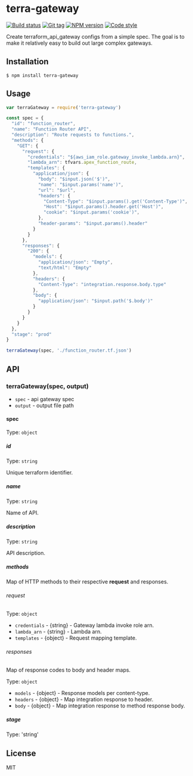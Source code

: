 
# terra-gateway

[![Build status][travis-image]][travis-url]
[![Git tag][git-image]][git-url]
[![NPM version][npm-image]][npm-url]
[![Code style][standard-image]][standard-url]

Create terraform_api_gateway configs from a simple spec. The goal is to make it relatively easy to build out large complex gateways.

## Installation

    $ npm install terra-gateway

## Usage

```js
var terraGateway = require('terra-gateway')

const spec = {
  "id": "function_router",
  "name": "Function Router API",
  "description": "Route requests to functions.",
  "methods": {
    "GET": {
      "request": {
        "credentials": "${aws_iam_role.gateway_invoke_lambda.arn}",
        "lambda_arn": tfvars.apex_function_route,
        "templates": {
          "application/json": {
            "body": "$input.json('$')",
            "name": "$input.params('name')",
            "url": "$url",
            "headers": {
              "Content-Type": "$input.params().get('Content-Type')",
              "Host": "$input.params().header.get('Host')",
              "cookie": "$input.params('cookie')",
            },
            "header-params": "$input.params().header"
          }
        }
      },
      "responses": {
        "200": {
          "models": {
            "application/json": "Empty",
            "text/html": "Empty"
          },
          "headers": {
            "Content-Type": "integration.response.body.type"
          },
          "body": {
            "application/json": "$input.path('$.body')"
          }
        }
      }
    }
  },
  "stage": "prod"
}

terraGateway(spec, './function_router.tf.json')

```

## API

### terraGateway(spec, output)

- `spec` - api gateway spec
- `output` - output file path

#### spec

Type: `object`

##### id

Type: `string`

Unique terraform identifier.

##### name

Type: `string`

Name of API.

##### description

Type: `string`

API description.

##### methods

Map of HTTP methods to their respective **request** and responses.

###### request

Type: `object`

- `credentials` - {string} - Gateway lambda invoke role arn.
- `lambda_arn` - {string} - Lambda arn.
- `templates` - {object} - Request mapping template.

###### responses

Map of response codes to body and header maps.

Type: `object`

- `models` - {object} - Response models per content-type.
- `headers` - {object} - Map integration response to header.
- `body` - {object} - Map integration response to method response body.

##### stage

Type: 'string'

## License

MIT

[travis-image]: https://img.shields.io/travis/joshrtay/terra-gateway.svg?style=flat-square
[travis-url]: https://travis-ci.org/joshrtay/terra-gateway
[git-image]: https://img.shields.io/github/tag/joshrtay/terra-gateway.svg?style=flat-square
[git-url]: https://github.com/joshrtay/terra-gateway
[standard-image]: https://img.shields.io/badge/code%20style-standard-brightgreen.svg?style=flat-square
[standard-url]: https://github.com/feross/standard
[npm-image]: https://img.shields.io/npm/v/terra-gateway.svg?style=flat-square
[npm-url]: https://npmjs.org/package/terra-gateway
